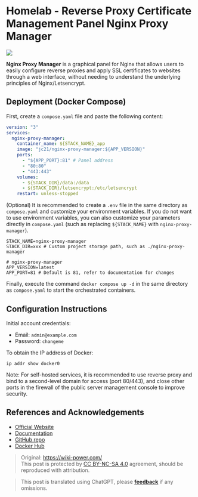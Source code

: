 # Homelab - Reverse Proxy Certificate Management Panel Nginx Proxy Manager

![](https://f004.backblazeb2.com/file/wiki-media/img/20230408182138.png)

**Nginx Proxy Manager** is a graphical panel for Nginx that allows users to easily configure reverse proxies and apply SSL certificates to websites through a web interface, without needing to understand the underlying principles of Nginx/Letsencrypt.

## Deployment (Docker Compose)

First, create a `compose.yaml` file and paste the following content:

```yaml title="compose.yaml"
version: "3"
services:
  nginx-proxy-manager:
    container_name: ${STACK_NAME}_app
    image: "jc21/nginx-proxy-manager:${APP_VERSION}"
    ports:
      - "${APP_PORT}:81" # Panel address
      - "80:80"
      - "443:443"
    volumes:
      - ${STACK_DIR}/data:/data
      - ${STACK_DIR}/letsencrypt:/etc/letsencrypt
    restart: unless-stopped
```

(Optional) It is recommended to create a `.env` file in the same directory as `compose.yaml` and customize your environment variables. If you do not want to use environment variables, you can also customize your parameters directly in `compose.yaml` (such as replacing `${STACK_NAME}` with `nginx-proxy-manager`).

```dotenv title=".env"
STACK_NAME=nginx-proxy-manager
STACK_DIR=xxx # Custom project storage path, such as ./nginx-proxy-manager

# nginx-proxy-manager
APP_VERSION=latest
APP_PORT=81 # Default is 81, refer to documentation for changes
```

Finally, execute the command `docker compose up -d` in the same directory as `compose.yaml` to start the orchestrated containers.

## Configuration Instructions

Initial account credentials:

- Email: `admin@example.com`
- Password: `changeme`

To obtain the IP address of Docker:

```shell
ip addr show docker0
```

Note: For self-hosted services, it is recommended to use reverse proxy and bind to a second-level domain for access (port 80/443), and close other ports in the firewall of the public server management console to improve security.

## References and Acknowledgements

- [Official Website](https://nginxproxymanager.com)
- [Documentation](https://nginxproxymanager.com/guide)
- [GitHub repo](https://github.com/NginxProxyManager/nginx-proxy-manager)
- [Docker Hub](https://hub.docker.com/r/jlesage/nginx-proxy-manager)

> Original: <https://wiki-power.com/>  
> This post is protected by [CC BY-NC-SA 4.0](https://creativecommons.org/licenses/by/4.0/deed.en) agreement, should be reproduced with attribution.

> This post is translated using ChatGPT, please [**feedback**](https://github.com/linyuxuanlin/Wiki_MkDocs/issues/new) if any omissions.